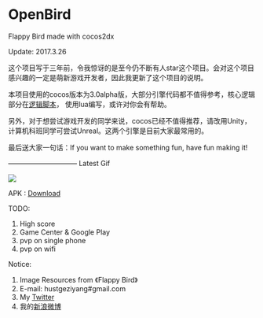 OpenBird
========

Flappy Bird made with cocos2dx

Update: 2017.3.26

这个项目写于三年前，令我惊讶的是至今仍不断有人star这个项目。会对这个项目感兴趣的一定是萌新游戏开发者，因此我更新了这个项目的说明。

本项目使用的cocos版本为3.0alpha版，大部分引擎代码都不值得参考，核心逻辑部分在<a href="https://github.com/crosslife/OpenBird/tree/master/Resources/scripts">逻辑脚本</a>， 使用lua编写，或许对你会有帮助。

另外，对于想尝试游戏开发的同学来说，cocos已经不值得推荐，请改用Unity，计算机科班同学可尝试Unreal。这两个引擎是目前大家最常用的。

最后送大家一句话：If you want to make something fun, have fun making it! 

——————————
Latest Gif

<img src="https://f.cloud.github.com/assets/1802419/2227290/dc423e48-9abc-11e3-9433-5ba2ab3e078c.gif">

APK : <a href="http://url.cn/OVz5pV">Download</a>

TODO:

1. High score
2. Game Center & Google Play
3. pvp on single phone
4. pvp on wifi

Notice:

1. Image Resources from 《Flappy Bird》
2. E-mail:  hustgeziyang#gmail.com
3. My <a href="https://twitter.com/hustcser">Twitter</a>
4. 我的<a href="http://weibo.com/crosslife">新浪微博</a>
